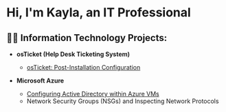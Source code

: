 <h1>Hi, I'm Kayla, an IT Professional</a></h1>

<h2>👩‍💻 Information Technology Projects:</h2>

- <b>osTicket (Help Desk Ticketing System)</b>
  - [osTicket: Post-Installation Configuration](https://github.com/kroman8675/post-install-config)
 
- <b>Microsoft Azure</b>
  - [Configuring Active Directory within Azure VMs](https://github.com/kroman8675/configure-ad)
  - Network Security Groups (NSGs) and Inspecting Network Protocols 


